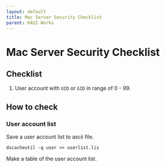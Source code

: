 ```yaml
---
layout: default
title: Mac Server Security Checklist
parent: KASI Works
---
```


# Mac Server Security Checklist

## Checklist

1. User account with `UID` or `GID` in range of 0 - 99.

## How to check

### User account list

Save a user account list to ascii file.

```shell
dscacheutil -q user >> userlist.lis
```

Make a table of the user account list.

```python

```